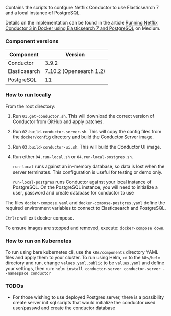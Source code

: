 Contains the scripts to confgure Netflix Conductor to use Elasticsearch 7 and a local instance of PostgreSQL. 

Details on the implementation can be found in the article [Running Netflix Conductor 3 in Docker using Elasticsearch 7 and PostgreSQL](https://betterprogramming.pub/running-netflix-conductor-3-in-docker-using-elasticsearch-7-and-postgresql-b415988dd74a) on Medium.

### Component versions

| Component | Version |
|--|--|
| Conductor | 3.9.2 |
| Elasticsearch | 7.10.2 (Opensearch 1.2) 
| PostgreSQL | 11 |

### How to run locally

From the root directory:

1. Run `01.get-conductor.sh`. This will download the correct version of Conductor from GitHub and apply patches.
2. Run `02.build-conductor-server.sh`. This will copy the config files from the `docker/config` directory and build the Conductor Server image.
3. Run `03.build-conductor-ui.sh`. This will build the Conductor UI image.
4. Run either `04.run-local.sh` or `04.run-local-postgres.sh`.
      
   `run-local` runs against an in-memory database, so data is lost when the server terminates. This configuration is useful for testing or demo only.

   `run-local-postgres` runs Conductor against your local instance of PostgreSQL. On the PostgreSQL instance, you will need to initialize a user, password and create database for conductor to use

The files `docker-compose.yaml` and `docker-compose-postgres.yaml` define the required environment variables to connect to Elasticsearch and PostgreSQL.

`Ctrl+c` will exit docker compose.

To ensure images are stopped and removed, execute: `docker-compose down`.

### How to run on Kubernetes

To run using bare kubernetes cli, use the `k8s/components` directory YAML files and apply them to your cluster.
To run using Helm, `cd` to the `k8s/helm` directory and run, change `values.yaml.public` to be `values.yaml` and define your settings, then run: `helm install conductor-server conductor-server --namespace conductor` 

### TODOs

* For those wishing to use deployed Postgres server, there is a possibility create server init sql scripts that would initialize the conductor used user/passwd and create the conductor database

